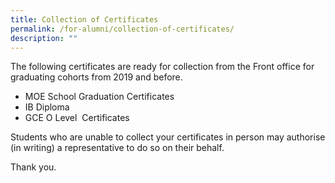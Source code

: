```yaml
---
title: Collection of Certificates
permalink: /for-alumni/collection-of-certificates/
description: ""
---
```

The following certificates are ready for collection from the Front office for graduating cohorts from 2019 and before.

*   MOE School Graduation Certificates
*   IB Diploma 
*   GCE O Level  Certificates

Students who are unable to collect your certificates in person may authorise (in writing) a representative to do so on their behalf.

Thank you.